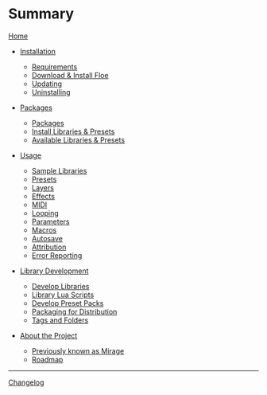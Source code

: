 <!--
SPDX-FileCopyrightText: 2024 Sam Windell
SPDX-License-Identifier: GPL-3.0-or-later
-->

# Summary

[Home](./home.md)

- [Installation]()
  - [Requirements](./installation/requirements.md)
  - [Download & Install Floe](./installation/download-and-install-floe.md)
  - [Updating](./installation/updating.md)
  - [Uninstalling](./installation/uninstalling.md)

- [Packages]()
  - [Packages](./packages/about-packages.md)
  - [Install Libraries & Presets](./packages/install-packages.md)
  - [Available Libraries & Presets](./packages/available-packages.md)

- [Usage]()
  - [Sample Libraries](./usage/sample-libraries.md)
  - [Presets](./usage/presets.md)
  - [Layers](./usage/layers.md)
  - [Effects](./usage/effects.md)
  - [MIDI](./usage/midi.md)
  - [Looping](./usage/looping.md)
  - [Parameters](./usage/parameters.md)
  - [Macros](./usage/macros.md)
  - [Autosave](./usage/autosave.md)
  - [Attribution](./usage/attribution.md)
  - [Error Reporting](./usage/error-reporting.md)

- [Library Development]()
  - [Develop Libraries](./develop/develop-libraries.md)
  - [Library Lua Scripts](./develop/library-lua-scripts.md)
  - [Develop Preset Packs](./develop/develop-preset-packs.md)
  - [Packaging for Distribution](./develop/packaging.md)
  - [Tags and Folders](./develop/tags-and-folders.md)

- [About the Project]()
  - [Previously known as Mirage](./about-the-project/mirage.md)
  - [Roadmap](./about-the-project/roadmap.md)

-----------

[Changelog](./changelog.md)
